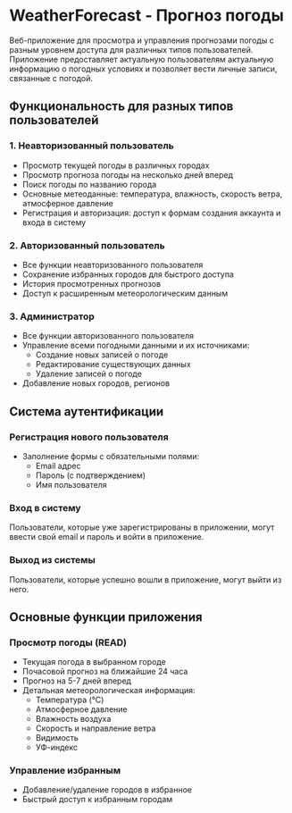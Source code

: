 # WeatherForecast - Прогноз погоды

Веб-приложение для просмотра и управления прогнозами погоды с разным уровнем 
доступа для различных типов пользователей. Приложение предоставляет актуальную
пользователям актуальную информацию о погодных условиях и позволяет вести 
личные записи, связанные с погодой.

## Функциональность для разных типов пользователей

### 1. Неавторизованный пользователь

* Просмотр текущей погоды в различных городах
* Просмотр прогноза погоды на несколько дней вперед
* Поиск погоды по названию города
* Основные метеоданные: температура, влажность, скорость ветра, атмосферное 
давление
* Регистрация и авторизация: доступ к формам создания аккаунта и входа в 
систему

### 2. Авторизованный пользователь

* Все функции неавторизованного пользователя
* Сохранение избранных городов для быстрого доступа
* История просмотренных прогнозов
* Доступ к расширенным метеорологическим данным

### 3. Администратор

* Все функции авторизованного пользователя
* Управление всеми погодными данными и их источниками:
    - Создание новых записей о погоде
    - Редактирование существующих данных
    - Удаление записей о погоде
* Добавление новых городов, регионов

## Система аутентификации

### Регистрация нового пользователя
* Заполнение формы с обязательными полями:
    - Email адрес
    - Пароль (с подтверждением)
    - Имя пользователя

### Вход в систему
Пользователи, которые уже зарегистрированы в приложении, могут ввести свой email 
и пароль и войти в приложение.

### Выход из системы
Пользователи, которые успешно вошли в приложение, могут выйти из него.

## Основные функции приложения

### Просмотр погоды (READ)
* Текущая погода в выбранном городе
* Почасовой прогноз на ближайшие 24 часа
* Прогноз на 5-7 дней вперед
* Детальная метеорологическая информация:
    - Температура (°C)
    - Атмосферное давление
    - Влажность воздуха
    - Скорость и направление ветра
    - Видимость
    - УФ-индекс

### Управление избранным
* Добавление/удаление городов в избранное
* Быстрый доступ к избранным городам

